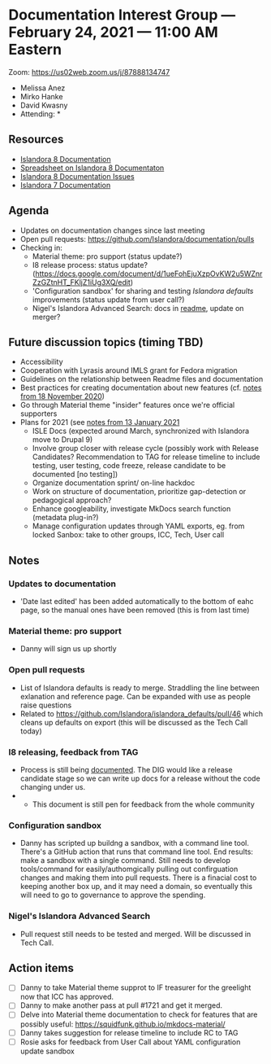 # Documentation Interest Group — February 24, 2021 — 11:00 AM Eastern

Zoom:  https://us02web.zoom.us/j/87888134747

* Melissa Anez
* Mirko Hanke
* David Kwasny
* Attending: 
    *
  
## Resources
* [Islandora 8 Documentation](https://islandora.github.io/documentation/)
* [Spreadsheet on Islandora 8 Documentaton](https://docs.google.com/spreadsheets/d/1E-kRw9xE60CKK0qL1-phzeVKjEZu3qBKZ9d3LH1hDEE/edit?usp=sharing)
* [Islandora 8 Documentation Issues](https://github.com/Islandora/documentation/labels/documentation)
* [Islandora 7 Documentation](https://wiki.lyrasis.org/display/ISLANDORA/Start)

## Agenda
* Updates on documentation changes since last meeting
* Open pull requests: https://github.com/Islandora/documentation/pulls
* Checking in:
    * Material theme: pro support (status update?)
    * I8 release process: status update? (https://docs.google.com/document/d/1ueFohEjuXzpOvKW2u5WZnrZzGZtnHT_FKljZ1iUg3XQ/edit)
    * 'Configuration sandbox' for sharing and testing _Islandora defaults_ improvements (status update from user call?)
    * Nigel's Islandora Advanced Search: docs in [readme](https://github.com/nigelgbanks/islandora/tree/8.x-1.x-advanced-search/modules/islandora_advanced_search), update on merger?

## Future discussion topics (timing TBD)
* Accessibility
* Cooperation with Lyrasis around IMLS grant for Fedora migration
* Guidelines on the relationship between Readme files and documentation
* Best practices for creating documentation about new features (cf. [notes from 18 November 2020](../2020/18-11-20.md))
* Go through Material theme "insider" features once we're official supporters
* Plans for 2021 (see [notes from 13 January 2021](https://github.com/islandora-interest-groups/Islandora-Documentation-Interest-Group/blob/main/meetings/2021/01-13-21.md)
  * ISLE Docs (expected around March, synchronized with Islandora move to Drupal 9)
  * Involve group closer with release cycle (possibly work with Release Candidates? Recommendation to TAG for release timeline to include testing, user testing, code freeze, release candidate to be documented [no testing])
  * Organize documentation sprint/ on-line hackdoc
  * Work on structure of documentation, prioritize gap-detection or pedagogical approach?
  * Enhance googleability, investigate MkDocs search function (metadata plug-in?)
  * Manage configuration updates through YAML exports, eg. from locked Sanbox: take to other groups, ICC, Tech, User call

## Notes
### Updates to documentation
- 'Date last edited' has been added automatically to the bottom of eahc page, so the manual ones have been removed (this is from last time)

### Material theme: pro support 
- Danny will sign us up shortly

### Open pull requests
- List of Islandora defaults is ready to merge. Straddling the line between exlanation and reference page. Can be expanded with use as people raise questions
- Related to https://github.com/Islandora/islandora_defaults/pull/46 which cleans up defaults on export (this will be discussed as the Tech Call today)

### I8 releasing, feedback from TAG
- Process is still being [documented](https://docs.google.com/document/d/1ueFohEjuXzpOvKW2u5WZnrZzGZtnHT_FKljZ1iUg3XQ/edit?usp=sharing). The DIG would like a release candidate stage so we can write up docs for a release without the code changing under us. 
- - This document is still pen for feedback from the whole community

### Configuration sandbox
- Danny has scripted up buildng a sandbox, with a command line tool. There's a GitHub action that runs that command line tool. End results: make a sandbox with a single command. Still needs to develop tools/command for easily/authomgically pulling out confirguation changes and making them into pull requests. There is a finacial cost to keeping another box up, and it may need a domain, so eventually this will need to go to governance to approve the spending. 

### Nigel's Islandora Advanced Search
- Pull request still needs to be tested and merged. Will be discussed in Tech Call.

## Action items
* [ ] Danny to take Material theme supprot to IF treasurer for the greelight now that ICC has approved.
* [ ] Danny to make another pass at pull #1721 and get it merged. 
* [ ] Delve into Material theme documentation to check for features that are possibly useful: https://squidfunk.github.io/mkdocs-material/ 
* [ ] Danny takes suggestion for release timeline to include RC to TAG
* [ ] Rosie asks for feedback from User Call about YAML configuration update sandbox

